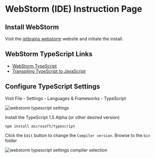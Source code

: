 # WebStorm (IDE) Instruction Page

## Install WebStorm

Visit the [jetbrains webstorm](https://www.jetbrains.com/webstorm) website and initiate the install.

## WebStorm TypeScript Links

* [WebStorm TypeScript](https://www.jetbrains.com/webstorm/help/typescript-support.html)
* [Transpiling TypeScript to JavaScript](https://www.jetbrains.com/webstorm/help/transpiling-typescript-to-javascript.html)

## Configure TypeScript Settings

Visit File - Settings - Languages & Frameworks - TypeScript

![webstorm typescript settings](https://cloud.githubusercontent.com/assets/10272832/7295569/7bd0377e-e974-11e4-8d6d-89ebe5fdc16d.jpg)

Install the TypeScript 1.5 Alpha (or other desired version)

```
npm install microsoft/typescript
```

Click the `Edit` button to change the `Compiler version`.  Browse to the `bin` folder

![webstorm typescript settings compiler selection](https://cloud.githubusercontent.com/assets/10272832/7295591/b515df48-e974-11e4-8479-68b90265cff7.jpg)
